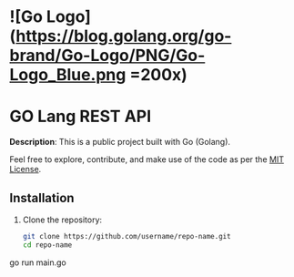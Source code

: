 # ![Go Logo](https://blog.golang.org/go-brand/Go-Logo/PNG/Go-Logo_Blue.png =200x)

# GO Lang REST API

**Description**: This is a public project built with Go (Golang). 

Feel free to explore, contribute, and make use of the code as per the [MIT License](LICENSE).

## Installation

1. Clone the repository:

   ```bash
   git clone https://github.com/username/repo-name.git
   cd repo-name

go run main.go

